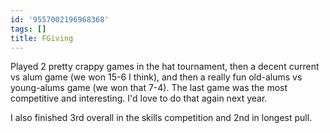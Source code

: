 ```yaml
---
id: '9557002196968368'
tags: []
title: FGiving
---
```


Played 2 pretty crappy games in the hat tournament, then a decent current vs alum game (we won 15-6 I think), and then a really fun old-alums vs young-alums game (we won that 7-4). The last game was the most competitive and interesting. I'd love to do that again next year.

I also finished 3rd overall in the skills competition and 2nd in longest pull.
